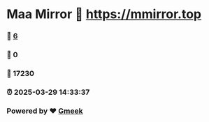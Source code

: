# Maa Mirror :link: https://mmirror.top 
### :page_facing_up: [6](https://mmirror.top/tag.html) 
### :speech_balloon: 0 
### :hibiscus: 17230 
### :alarm_clock: 2025-03-29 14:33:37 
### Powered by :heart: [Gmeek](https://github.com/Meekdai/Gmeek)

